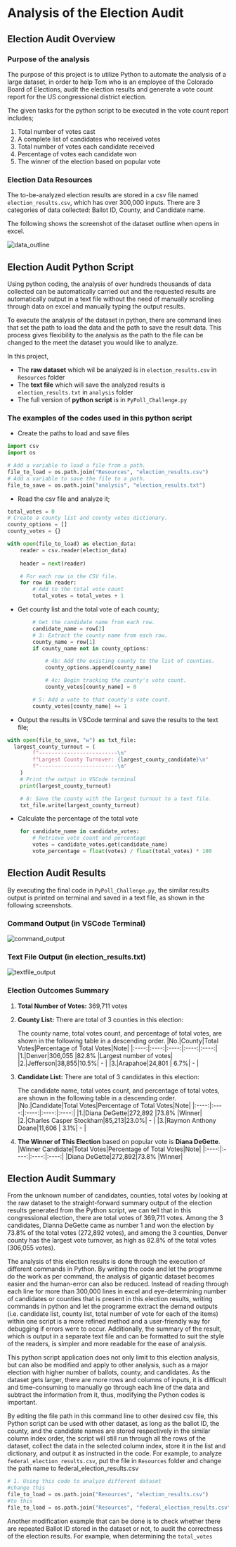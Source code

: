 # Analysis of the Election Audit
## Election Audit Overview
### Purpose of the analysis
The purpose of this project is to utilize Python to automate the analysis of a large dataset, in order to help Tom who is an employee of the Colorado Board of Elections, audit the election results and generate a vote count report for the US congressional district election.

The given tasks for the python script to be executed in the vote count report includes;
1. Total number of votes cast
2. A complete list of candidates who received votes
3. Total number of votes each candidate received
4. Percentage of votes each candidate won
5. The winner of the election based on popular vote

### Election Data Resources
The to-be-analyzed election results are stored in a csv file named `election_results.csv`, which has over 300,000 inputs. There are 3 categories of data collected: Ballot ID, County, and Candidate name. 

The following shows the screenshot of the dataset outline when opens in excel.

![data_outline](https://github.com/asama-w/Election_Analysis/blob/main/Additional%20Images/Data_cvs_example.png)

## Election Audit Python Script
Using python coding, the analysis of over hundreds thousands of data collected can be automatically carried out and the requested results are automatically output in a text file without the need of manually scrolling through data on excel and manually typing the output results.

To execute the analysis of the dataset in python, there are command lines that set the path to load the data and the path to save the result data. This process gives flexibility to the analysis as the path to the file can be changed to the meet the dataset you would like to analyze.

In this project,
- The **raw dataset** which wil be analyzed is in `election_results.csv` in `Resources` folder
- The **text file** which will save the analyzed results is `election_results.txt` in `analysis` folder
- The full version of **python script** is in `PyPoll_Challenge.py`

### The examples of the codes used in this python script
- Create the paths to load and save files
```python
import csv
import os

# Add a variable to load a file from a path.
file_to_load = os.path.join("Resources", "election_results.csv")
# Add a variable to save the file to a path.
file_to_save = os.path.join("analysis", "election_results.txt")
```
- Read the csv file and analyze it;

```python
total_votes = 0
# Create a county list and county votes dictionary.
county_options = []
county_votes = {}

with open(file_to_load) as election_data:
    reader = csv.reader(election_data)
    
    header = next(reader)

    # For each row in the CSV file.
    for row in reader:
        # Add to the total vote count
        total_votes = total_votes + 1
```
- Get county list and the total vote of each county;

```python
        # Get the candidate name from each row.
        candidate_name = row[2]
        # 3: Extract the county name from each row.
        county_name = row[1]
        if county_name not in county_options:

            # 4b: Add the existing county to the list of counties.
            county_options.append(county_name)

            # 4c: Begin tracking the county's vote count.
            county_votes[county_name] = 0

        # 5: Add a vote to that county's vote count.
        county_votes[county_name] += 1
```
- Output the results in VSCode terminal and save the results to the text file;

```python
with open(file_to_save, "w") as txt_file:
  largest_county_turnout = (
        f"-------------------------\n"
        f"Largest County Turnover: {largest_county_candidate}\n"
        f"-------------------------\n"
    )
    # Print the output in VSCode terminal
    print(largest_county_turnout)

    # 8: Save the county with the largest turnout to a text file.
    txt_file.write(largest_county_turnout)
```
- Calculate the percentage of the total vote

```python
    for candidate_name in candidate_votes:
        # Retrieve vote count and percentage
        votes = candidate_votes.get(candidate_name)
        vote_percentage = float(votes) / float(total_votes) * 100
```

## Election Audit Results
By executing the final code in `PyPoll_Challenge.py`, the similar results output is printed on terminal and saved in a text file, as shown in the following screenshots.

### Command Output (in VSCode Terminal)

![command_output](https://github.com/asama-w/Election_Analysis/blob/main/Additional%20Images/VSCode_Terminal_output.png)

### Text File Output (in election_results.txt)

![textfile_output](https://github.com/asama-w/Election_Analysis/blob/main/Additional%20Images/Text_file_output.png)

### Election Outcomes Summary
1. **Total Number of Votes:** 369,711 votes

2. **County List:** There are total of 3 counties in this election: 
    
    The county name, total votes count, and percentage of total votes, are shown in the following table in a descending order.
    |No.|County|Total Votes|Percentage of Total Votes|Note|
    |:----:|:----:|:----:|:----:|:----:|
    |1.|Denver|306,055 |82.8% |Largest number of votes|
    |2.|Jefferson|38,855|10.5%| - |
    |3.|Arapahoe|24,801 | 6.7%| - | 
    
3. **Candidate List:** There are total of 3 candidates in this election: 

    The candidate name, total votes count, and percentage of total votes, are shown in the following table in a descending order.
    |No.|Candidate|Total Votes|Percentage of Total Votes|Note|
    |:----:|:----:|:----:|:----:|:----:|
    |1.|Diana DeGette|272,892 |73.8% |Winner|
    |2.|Charles Casper Stockham|85,213|23.0%| - |
    |3.|Raymon Anthony Doane|11,606 | 3.1%| - | 
    
4. **The Winner of This Election** based on popular vote is **Diana DeGette**.
    |Winner Candidate|Total Votes|Percentage of Total Votes|Note|
    |:----:|:----:|:----:|:----:|
    |Diana DeGette|272,892|73.8% |Winner|

## Election Audit Summary
From the unknown number of candidates, counties, total votes by looking at the raw dataset to the straight-forward summary output of the election results generated from the Python script, we can tell that in this congressional election, there are total votes of 369,711 votes. Among the 3 candidates, Dianna DeGette came as number 1 and won the election by 73.8% of the total votes (272,892 votes), and  among the 3 counties, Denver county has the largest vote turnover, as high as 82.8% of the total votes (306,055 votes).

The analysis of this election results is done through the execution of different commands in Python. By writing the code and let the programme do the work as per command, the analysis of gigantic dataset becomes easier and the human-error can also be reduced. Instead of reading through each line for more than 300,000 lines in excel and eye-determining number of candidates or counties that is present in this election results, writing commands in python and let the programme extract the demand outputs (i.e. candidate list, county list, total number of vote for each of the items) within one script is a more refined method and a user-friendly way for debugging if errors were to occur. Additionally, the summary of the result, which is output in a separate text file and can be formatted to suit the style of the readers, is simpler and more readable for the ease of analysis.

This python script application does not only limit to this election analysis, but can also be modified and apply to other analysis, such as a major election with higher number of ballots, county, and candidates. As the dataset gets larger, there are more rows and columns of inputs, it is difficult and time-consuming to manually go through each line of the data and subtract the information from it, thus, modifying the Python codes is important.

By editing the file path in this command line to other desired csv file, this Python script can be used with other dataset, as long as the ballot ID, the county, and the candidate names are stored respectively in the similar column index order, the script will still run through all the rows of the dataset, collect the data in the selected column index, store it in the list and dictionary, and output it as instructed in the code.
For example, to analyze `federal_election_results.csv`, put the file in `Resources` folder and change the path name to federal_election_results.csv

```python
# 1. Using this code to analyze different dataset
#change this
file_to_load = os.path.join("Resources", "election_results.csv")
#to this
file_to_load = os.path.join("Resources", "federal_election_results.csv")
```
Another modification example that can be done is to check whether there are repeated Ballot ID stored in the dataset or not, to audit the correctness of the election results.
For example, when determining the `total_votes`
